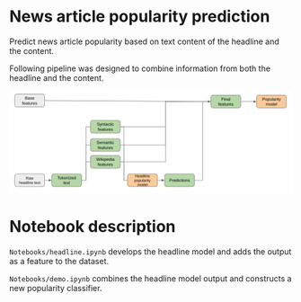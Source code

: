 # News article popularity prediction
Predict news article popularity based on text content of the headline and the content.

Following pipeline was designed to combine information from both the headline and the content.

![data pipeline](./nlp_pipeline.png)


# Notebook description

`Notebooks/headline.ipynb` develops the headline model and adds the output as a feature to the dataset.

`Notebooks/demo.ipynb` combines the headline model output and constructs a new popularity classifier.

